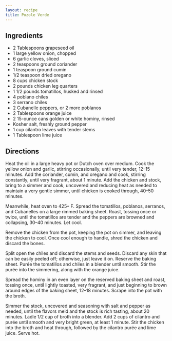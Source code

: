 ```yaml
---
layout: recipe
title: Pozole Verde
---
```


## Ingredients

* 2 Tablespoons grapeseed oil
* 1 large yellow onion, chopped
* 6 garlic cloves, sliced
* 2 teaspoons ground coriander
* 1 teaspoon ground cumin
* 1/2 teaspoon dried oregano
* 8 cups chicken stock
* 2 pounds chicken leg quarters
* 1 1/2 pounds tomatillos, husked and rinsed
* 4 poblano chiles
* 3 serrano chiles
* 2 Cubanelle peppers, or 2 more poblanos
* 2 Tablespoons orange juice
* 2 15-ounce cans golden or white hominy, rinsed
* Kosher salt, freshly ground pepper
* 1 cup cilantro leaves with tender stems
* 1 Tablespoon lime juice

## Directions

Heat the oil in a large heavy pot or Dutch oven over medium. Cook the yellow onion and garlic, stirring occasionally, until very tender, 12–15 minutes. Add the coriander, cumin, and oregano and cook, stirring constantly, until very fragrant, about 1 minute. Add the chicken and stock, bring to a simmer and cook, uncovered and reducing heat as needed to maintain a very gentle simmer, until chicken is cooked through, 40–50 minutes.

Meanwhile, heat oven to 425◦ F. Spread the tomatillos, poblanos, serranos, and Cubanelles on a large rimmed baking sheet. Roast, tossing once or twice, until the tomatillos are tender and the peppers are browned and collapsing, 30–40 minutes. Let cool.

Remove the chicken from the pot, keeping the pot on simmer, and leaving the chicken to cool. Once cool enough to handle, shred the chicken and discard the bones.

Split open the chiles and discard the stems and seeds. Discard any skin that can be easily peeled off; otherwise, just leave it on. Reserve the baking sheet. Purée the tomatillos and chiles in a blender until smooth. Stir the purée into the simmering, along with the orange juice.

Spread the hominy in an even layer on the reserved baking sheet and roast, tossing once, until lightly toasted, very fragrant, and just beginning to brown around edges of the baking sheet, 12–18 minutes. Scrape into the pot with the broth.

Simmer the stock, uncovered and seasoning with salt and pepper as needed, until the flavors meld and the stock is rich tasting, about 20 minutes. Ladle 1/2 cup of broth into a blender. Add 2 cups of cilantro and purée until smooth and very bright green, at least 1 minute. Stir the chicken into the broth and heat through, followed by the cilantro purée and lime juice. Serve hot.